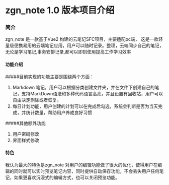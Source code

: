 # zgn_note 1.0 版本项目介绍

### 简介
zgn_note 是一款基于Vue2 构建的云笔记SFC项目，主要适配pc端，
这是一款轻量级便携易用的云端笔记应用，用户可以随时记录。整理，云端同步自己的笔记，无论是学习笔记,事务安排记录,都可以即刻使用提高工作学习效率

#### 功能介绍
#####目前实现的功能主要是围绕两个方面：
1. Markdown 笔记，用户可以根据分类创建文件夹，并在文件下创建自己的笔记，支持MarkDown语法和多种代码语言高亮，并且设置有回收站，用户可以自由决定删除或者恢复。
2. 每日计划功能，用户创建的计划可以在完成后勾选，系统会判断是否为当天完成，并统计数量，帮助用户养成良好习惯

#####其他额外功能
1. 用户密码修改
2. 界面样式修改

#### 特色
我认为最大的特色是zgn_note 对用户的编辑功能做了很大的优化，使得用户在编辑的同时就可以实时预览笔记内容，同时提供自动保存功能，不会丢失用户任何笔记，如果更喜欢沉浸式的编辑方式，也可以关闭预览功能。


